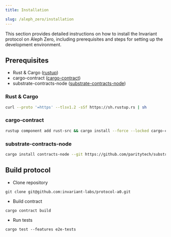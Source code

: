 ```yaml
---
title: Installation

slug: /aleph_zero/installation
---
```


This section provides detailed instructions on how to install the Invariant protocol on Aleph Zero, including prerequisites and steps for setting up the development environment.

## Prerequisites

- Rust & Cargo ([rustup](https://www.rust-lang.org/tools/install))
- cargo-contract ([cargo-contract](https://github.com/paritytech/cargo-contract))
- substrate-contracts-node ([substrate-contracts-node](https://github.com/paritytech/substrate-contracts-node))

### Rust & Cargo

```bash
curl --proto '=https' --tlsv1.2 -sSf https://sh.rustup.rs | sh
```

### cargo-contract

```bash
rustup component add rust-src && cargo install --force --locked cargo-contract
```

### substrate-contracts-node

```bash
cargo install contracts-node --git https://github.com/paritytech/substrate-contracts-node.git
```

## Build protocol

- Clone repository

```
git clone git@github.com:invariant-labs/protocol-a0.git
```

- Build contract

```
cargo contract build
```

- Run tests

```
cargo test --features e2e-tests
```
